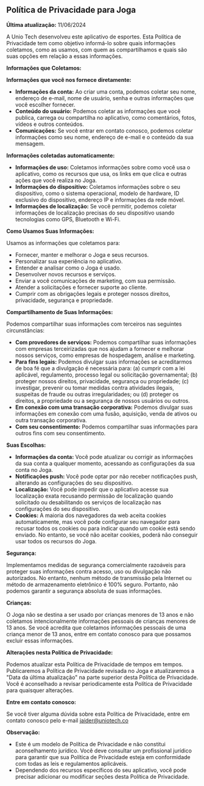 ## Política de Privacidade para Joga

**Última atualização:** 11/06/2024

A Unio Tech desenvolveu este aplicativo de esportes. Esta Política de Privacidade tem como objetivo informá-lo sobre quais informações coletamos, como as usamos, com quem as compartilhamos e quais são suas opções em relação a essas informações.

**Informações que Coletamos:**

**Informações que você nos fornece diretamente:**

* **Informações da conta:** Ao criar uma conta, podemos coletar seu nome, endereço de e-mail, nome de usuário, senha e outras informações que você escolher fornecer.
* **Conteúdo do usuário:** Podemos coletar as informações que você publica, carrega ou compartilha no aplicativo, como comentários, fotos, vídeos e outros conteúdos.
* **Comunicações:** Se você entrar em contato conosco, podemos coletar informações como seu nome, endereço de e-mail e o conteúdo da sua mensagem.

**Informações coletadas automaticamente:**

* **Informações de uso:** Coletamos informações sobre como você usa o aplicativo, como os recursos que usa, os links em que clica e outras ações que você realiza no Joga.
* **Informações do dispositivo:** Coletamos informações sobre o seu dispositivo, como o sistema operacional, modelo de hardware, ID exclusivo do dispositivo, endereço IP e informações da rede móvel.
* **Informações de localização:** Se você permitir, podemos coletar informações de localização precisas do seu dispositivo usando tecnologias como GPS, Bluetooth e Wi-Fi.

**Como Usamos Suas Informações:**

Usamos as informações que coletamos para:

* Fornecer, manter e melhorar o Joga e seus recursos.
* Personalizar sua experiência no aplicativo.
* Entender e analisar como o Joga é usado.
* Desenvolver novos recursos e serviços.
* Enviar a você comunicações de marketing, com sua permissão.
* Atender a solicitações e fornecer suporte ao cliente.
* Cumprir com as obrigações legais e proteger nossos direitos, privacidade, segurança e propriedade.

**Compartilhamento de Suas Informações:**

Podemos compartilhar suas informações com terceiros nas seguintes circunstâncias:

* **Com provedores de serviços:** Podemos compartilhar suas informações com empresas terceirizadas que nos ajudam a fornecer e melhorar nossos serviços, como empresas de hospedagem, análise e marketing.
* **Para fins legais:** Podemos divulgar suas informações se acreditarmos de boa fé que a divulgação é necessária para: (a) cumprir com a lei aplicável, regulamento, processo legal ou solicitação governamental; (b) proteger nossos direitos, privacidade, segurança ou propriedade; (c) investigar, prevenir ou tomar medidas contra atividades ilegais, suspeitas de fraude ou outras irregularidades; ou (d) proteger os direitos, a propriedade ou a segurança de nossos usuários ou outros.
* **Em conexão com uma transação corporativa:** Podemos divulgar suas informações em conexão com uma fusão, aquisição, venda de ativos ou outra transação corporativa.
* **Com seu consentimento:** Podemos compartilhar suas informações para outros fins com seu consentimento.

**Suas Escolhas:**

* **Informações da conta:** Você pode atualizar ou corrigir as informações da sua conta a qualquer momento, acessando as configurações da sua conta no Joga.
* **Notificações push:** Você pode optar por não receber notificações push, alterando as configurações do seu dispositivo.
* **Localização:** Você pode impedir que o aplicativo acesse sua localização exata recusando permissão de localização quando solicitado ou desabilitando os serviços de localização nas configurações do seu dispositivo.
* **Cookies:** A maioria dos navegadores da web aceita cookies automaticamente, mas você pode configurar seu navegador para recusar todos os cookies ou para indicar quando um cookie está sendo enviado. No entanto, se você não aceitar cookies, poderá não conseguir usar todos os recursos do Joga.

**Segurança:**

Implementamos medidas de segurança comercialmente razoáveis ​​para proteger suas informações contra acesso, uso ou divulgação não autorizados. No entanto, nenhum método de transmissão pela Internet ou método de armazenamento eletrônico é 100% seguro. Portanto, não podemos garantir a segurança absoluta de suas informações.

**Crianças:**

O Joga não se destina a ser usado por crianças menores de 13 anos e não coletamos intencionalmente informações pessoais de crianças menores de 13 anos. Se você acredita que coletamos informações pessoais de uma criança menor de 13 anos, entre em contato conosco para que possamos excluir essas informações.

**Alterações nesta Política de Privacidade:**

Podemos atualizar esta Política de Privacidade de tempos em tempos. Publicaremos a Política de Privacidade revisada no Joga e atualizaremos a "Data da última atualização" na parte superior desta Política de Privacidade. Você é aconselhado a revisar periodicamente esta Política de Privacidade para quaisquer alterações.

**Entre em contato conosco:**

Se você tiver alguma dúvida sobre esta Política de Privacidade, entre em contato conosco pelo e-mail jaider@uniotech.co 

**Observação:**

* Este é um modelo de Política de Privacidade e não constitui aconselhamento jurídico. Você deve consultar um profissional jurídico para garantir que sua Política de Privacidade esteja em conformidade com todas as leis e regulamentos aplicáveis.
* Dependendo dos recursos específicos do seu aplicativo, você pode precisar adicionar ou modificar seções desta Política de Privacidade. 
